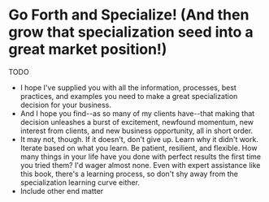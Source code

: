 # Go Forth and Specialize! (And then grow that specialization seed into a great market position!)
TODO

- I hope I've supplied you with all the information, processes, best practices, and examples you need to make a great specialization decision for your business.
- And I hope you find--as so many of my clients have--that making that decision unleashes a burst of excitement, newfound momentum, new interest from clients, and new business opportunity, all in short order.
- It may not, though. If it doesn't, don't give up. Learn why it didn't work. Iterate based on what you learn. Be patient, resilient, and flexible. How many things in your life have you done with perfect results the first time you tried them? I'd wager almost none. Even with expert assistance like this book, there's a learning process, so don't shy away from the specialization learning curve either.
- Include other end matter